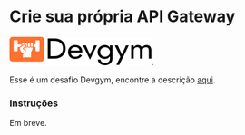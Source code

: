 # Crie sua própria API Gateway

![](https://raw.githubusercontent.com/devgymbr/files/main/devgymblack.png). 

Esse é um desafio Devgym, encontre a descrição [aqui](https://app.devgym.com.br/challenges/c9fec00b-4e6a-41d9-a5ff-dd2a67048d8c). 

### Instruções

Em breve.